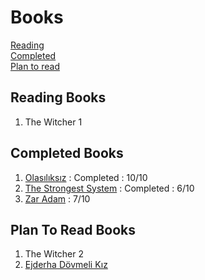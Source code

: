 # Books
[Reading](#reding-books)  
[Completed](#completed-books)  
[Plan to read](#plan-to-read-books)  

## Reading Books
1. The Witcher 1

## Completed Books
1. [Olasılıksız](https://www.dr.com.tr/kitap/olasiliksiz/edebiyat/roman/dunya-roman/urunno=0000000204878) : Completed : 10/10
1. [The Strongest System](https://the-strongest-system.fandom.com/wiki/The_Strongest_System_Wiki) : Completed : 6/10
1. [Zar Adam](https://1000kitap.com/kitap/zar-adam--2353) : 7/10

## Plan To Read Books
1. The Witcher 2
1. [Ejderha Dövmeli Kız](https://1000kitap.com/kitap/ejderha-dovmeli-kiz--386)